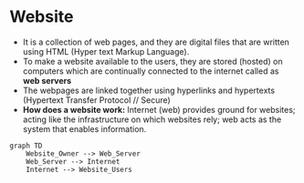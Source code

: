# Website
- It is a collection of web pages, and they are digital files that are written using HTML (Hyper text Markup Language).
- To make a website available to the users, they are stored (hosted) on computers which are continually connected to the internet called as **web servers**
- The webpages are linked together using hyperlinks and hypertexts (Hypertext Transfer Protocol // Secure)
- **How does a website work:** 
	Internet (web) provides ground for websites; acting like the infrastructure on which websites rely; web acts as the system that enables information.


```mermaid
graph TD
	Website_Owner --> Web_Server
	Web_Server --> Internet
	Internet --> Website_Users
```

